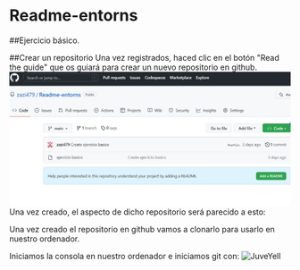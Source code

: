 # Readme-entorns
##Ejercicio básico. 

##Crear un repositorio
Una vez registrados, haced clic en el botón "Read the guide" que os guiará para crear un nuevo repositorio en github.
![inicio.jpg](https://github.com/zazi479/Readme-entorns/blob/7c5fa7ee8416aa47e60fc7c8a39b0f9d9c6b259f/fotos/inicio.jpg)
Una vez creado, el aspecto de dicho repositorio será parecido a esto:


Una vez creado el repositorio en github vamos a clonarlo para usarlo en nuestro ordenador.

Iniciamos la consola en nuestro ordenador e iniciamos git con:
<img src="https://pbs.twimg.com/media/EiAAHfoU4AADis4?format=jpg&name=small" alt="JuveYell" width="300px">
